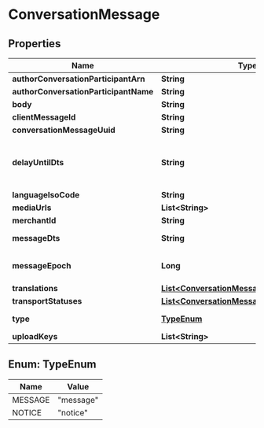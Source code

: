 

# ConversationMessage


## Properties

| Name | Type | Description | Notes |
|------------ | ------------- | ------------- | -------------|
|**authorConversationParticipantArn** | **String** |  |  [optional] |
|**authorConversationParticipantName** | **String** |  |  [optional] |
|**body** | **String** |  |  [optional] |
|**clientMessageId** | **String** |  |  [optional] |
|**conversationMessageUuid** | **String** |  |  [optional] |
|**delayUntilDts** | **String** | Delay message transmission until date/time |  [optional] |
|**languageIsoCode** | **String** |  |  [optional] |
|**mediaUrls** | **List&lt;String&gt;** |  |  [optional] |
|**merchantId** | **String** |  |  [optional] |
|**messageDts** | **String** | Message date/time |  [optional] |
|**messageEpoch** | **Long** | Message epoch milliseconds |  [optional] |
|**translations** | [**List&lt;ConversationMessageTranslation&gt;**](ConversationMessageTranslation.md) |  |  [optional] |
|**transportStatuses** | [**List&lt;ConversationMessageTransportStatus&gt;**](ConversationMessageTransportStatus.md) |  |  [optional] |
|**type** | [**TypeEnum**](#TypeEnum) | Message type |  [optional] |
|**uploadKeys** | **List&lt;String&gt;** |  |  [optional] |



## Enum: TypeEnum

| Name | Value |
|---- | -----|
| MESSAGE | &quot;message&quot; |
| NOTICE | &quot;notice&quot; |



